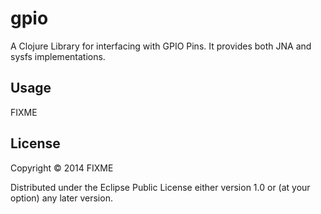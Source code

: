 # gpio

A Clojure Library for interfacing with GPIO Pins. It provides both JNA and sysfs implementations.

## Usage

FIXME

## License

Copyright © 2014 FIXME

Distributed under the Eclipse Public License either version 1.0 or (at
your option) any later version.
